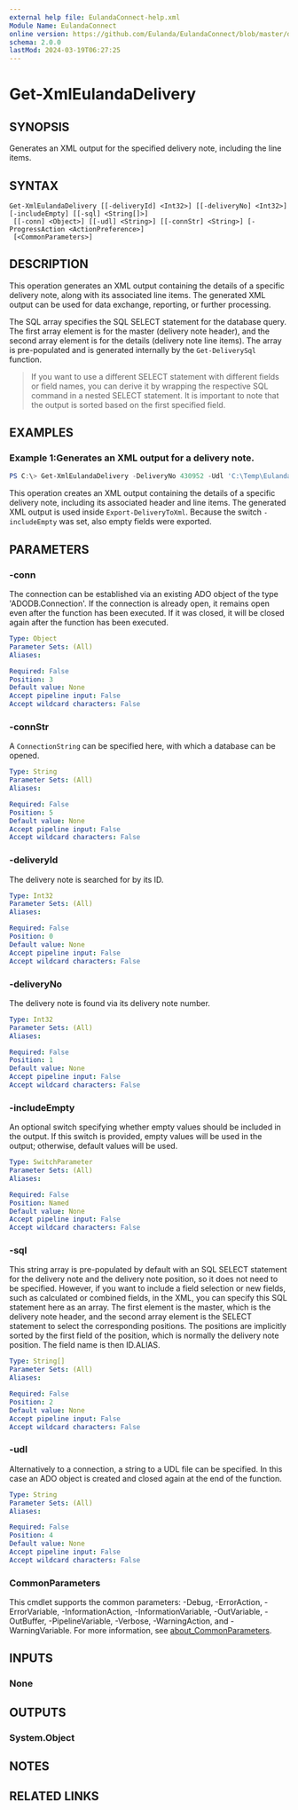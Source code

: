 ```yaml
---
external help file: EulandaConnect-help.xml
Module Name: EulandaConnect
online version: https://github.com/Eulanda/EulandaConnect/blob/master/docs/Get-XmlEulandaDelivery.md
schema: 2.0.0
lastMod: 2024-03-19T06:27:25
---
```


# Get-XmlEulandaDelivery

## SYNOPSIS
Generates an XML output for the specified delivery note, including the line items.

## SYNTAX

```
Get-XmlEulandaDelivery [[-deliveryId] <Int32>] [[-deliveryNo] <Int32>] [-includeEmpty] [[-sql] <String[]>]
 [[-conn] <Object>] [[-udl] <String>] [[-connStr] <String>] [-ProgressAction <ActionPreference>]
 [<CommonParameters>]
```

## DESCRIPTION
This operation generates an XML output containing the details of a specific delivery note, along with its associated line items. The generated XML output can be used for data exchange, reporting, or further processing.

The SQL array specifies the SQL SELECT statement for the database query. The first array element is for the master (delivery note header), and the second array element is for the details (delivery note line items). The array is pre-populated and is generated internally by the `Get-DeliverySql` function.

> If you want to use a different SELECT statement with different fields or field names, you can derive it by wrapping the respective SQL command in a nested SELECT statement. It is important to note that the output is sorted based on the first specified field.

## EXAMPLES

### Example 1:Generates an XML output for a delivery note.
```powershell
PS C:\> Get-XmlEulandaDelivery -DeliveryNo 430952 -Udl 'C:\Temp\Eulanda_1 JohnDoe.udl'
```

This operation creates an XML output containing the details of a specific delivery note, including its associated header and line items. The generated XML output is used inside `Export-DeliveryToXml`. Because the switch `-includeEmpty` was set, also empty fields were exported.

## PARAMETERS

### -conn
The connection can be established via an existing ADO object of the type 'ADODB.Connection'. If the connection is already open, it remains open even after the function has been executed. If it was closed, it will be closed again after the function has been executed.

```yaml
Type: Object
Parameter Sets: (All)
Aliases:

Required: False
Position: 3
Default value: None
Accept pipeline input: False
Accept wildcard characters: False
```

### -connStr
A `ConnectionString` can be specified here, with which a database can be opened.

```yaml
Type: String
Parameter Sets: (All)
Aliases:

Required: False
Position: 5
Default value: None
Accept pipeline input: False
Accept wildcard characters: False
```

### -deliveryId
The delivery note is searched for by its ID.

```yaml
Type: Int32
Parameter Sets: (All)
Aliases:

Required: False
Position: 0
Default value: None
Accept pipeline input: False
Accept wildcard characters: False
```

### -deliveryNo
The delivery note is found via its delivery note number.

```yaml
Type: Int32
Parameter Sets: (All)
Aliases:

Required: False
Position: 1
Default value: None
Accept pipeline input: False
Accept wildcard characters: False
```

### -includeEmpty
An optional switch specifying whether empty values should be included in the output. If this switch is provided, empty values will be used in the output; otherwise, default values will be used.

```yaml
Type: SwitchParameter
Parameter Sets: (All)
Aliases:

Required: False
Position: Named
Default value: None
Accept pipeline input: False
Accept wildcard characters: False
```

### -sql
This string array is pre-populated by default with an SQL SELECT statement for the delivery note and the delivery note position, so it does not need to be specified. However, if you want to include a field selection or new fields, such as calculated or combined fields, in the XML, you can specify this SQL statement here as an array. The first element is the master, which is the delivery note header, and the second array element is the SELECT statement to select the corresponding positions. The positions are implicitly sorted by the first field of the position, which is normally the delivery note position. The field name is then ID.ALIAS.

```yaml
Type: String[]
Parameter Sets: (All)
Aliases:

Required: False
Position: 2
Default value: None
Accept pipeline input: False
Accept wildcard characters: False
```

### -udl
Alternatively to a connection, a string to a UDL file can be specified. In this case an ADO object is created and closed again at the end of the function.

```yaml
Type: String
Parameter Sets: (All)
Aliases:

Required: False
Position: 4
Default value: None
Accept pipeline input: False
Accept wildcard characters: False
```


### CommonParameters
This cmdlet supports the common parameters: -Debug, -ErrorAction, -ErrorVariable, -InformationAction, -InformationVariable, -OutVariable, -OutBuffer, -PipelineVariable, -Verbose, -WarningAction, and -WarningVariable. For more information, see [about_CommonParameters](http://go.microsoft.com/fwlink/?LinkID=113216).

## INPUTS

### None

## OUTPUTS

### System.Object
## NOTES

## RELATED LINKS



